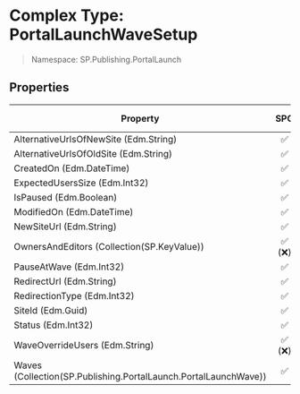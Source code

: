 # Complex Type: PortalLaunchWaveSetup

> Namespace: SP.Publishing.PortalLaunch

## Properties

Property | SPO | SP 2019 | SP 2016 | SP 2013
----------|:---:|:-------:|:-------:|:-------:
AlternativeUrlsOfNewSite (Edm.String) | ✅ | ❌ | ❌ | ❌
AlternativeUrlsOfOldSite (Edm.String) | ✅ | ❌ | ❌ | ❌
CreatedOn (Edm.DateTime) | ✅ | ❌ | ❌ | ❌
ExpectedUsersSize (Edm.Int32) | ✅ | ❌ | ❌ | ❌
IsPaused (Edm.Boolean) | ✅ | ❌ | ❌ | ❌
ModifiedOn (Edm.DateTime) | ✅ | ❌ | ❌ | ❌
NewSiteUrl (Edm.String) | ✅ | ❌ | ❌ | ❌
OwnersAndEditors (Collection(SP.KeyValue)) | ✅ (❌) | ❌ | ❌ | ❌
PauseAtWave (Edm.Int32) | ✅ | ❌ | ❌ | ❌
RedirectUrl (Edm.String) | ✅ | ❌ | ❌ | ❌
RedirectionType (Edm.Int32) | ✅ | ❌ | ❌ | ❌
SiteId (Edm.Guid) | ✅ | ❌ | ❌ | ❌
Status (Edm.Int32) | ✅ | ❌ | ❌ | ❌
WaveOverrideUsers (Edm.String) | ✅ (❌) | ❌ | ❌ | ❌
Waves (Collection(SP.Publishing.PortalLaunch.PortalLaunchWave)) | ✅ | ❌ | ❌ | ❌